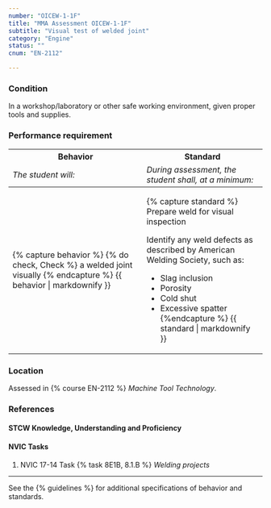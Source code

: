 ```yaml
---
number: "OICEW-1-1F"
title: "MMA Assessment OICEW-1-1F"
subtitle: "Visual test of welded joint"
category: "Engine"
status: ""
cnum: "EN-2112"

---
```

### Condition

In a workshop/laboratory or other safe working environment, given proper tools and supplies.

### Performance requirement 

<table width='100%' class='Guidelines'>
 <thead>
 <tr>
     <th class='thirty'>Behavior</th>
     <th class='seventy'>Standard</th>
 </tr>
 <tr>
     <td><em>The student will:</em></td>
     <td><em>During assessment, the student shall, at a minimum:</em></td>
 </tr>
 </thead>
 <tbody>
 

<tr><td>

{% capture behavior %}
{% do check, Check %} a welded joint visually
{% endcapture %}
{{ behavior | markdownify }}

</td><td>

{% capture standard %}
Prepare weld for visual inspection

Identify any weld defects as described by American Welding Society, such as:

  * Slag inclusion
  * Porosity
  * Cold shut
  * Excessive spatter
{%endcapture %}
{{ standard | markdownify }}

</td></tr>



 </tbody>
 </table>

### Location

Assessed in  {% course  EN-2112 %}  *Machine Tool Technology*.

### References

#### STCW Knowledge, Understanding and Proficiency


#### NVIC Tasks

1. NVIC 17-14 Task {% task 8E1B, 8.1.B %} *Welding projects*



***



See the {% guidelines %} for additional specifications of behavior and standards.